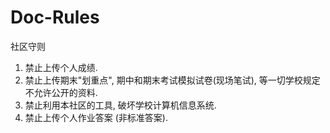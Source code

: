 # Doc-Rules
社区守则

1. 禁止上传个人成绩.
2. 禁止上传期末"划重点", 期中和期末考试模拟试卷(现场笔试), 等一切学校规定不允许公开的资料.
3. 禁止利用本社区的工具, 破坏学校计算机信息系统.
4. 禁止上传个人作业答案 (非标准答案).
